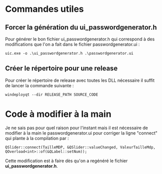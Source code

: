# Commandes utiles

## Forcer la génération du ui_passwordgenerator.h

Pour générer le bon fichier ui_passwordgenerator.h qui correspond à des modifications que l'on a fait dans le fichier passwordgenerator.ui : 

```
uic.exe -o .\ui_passwordgenerator.h .\passwordgenerator.ui
```

## Créer le répertoire pour une release

Pour créer le répertoire de release avec toutes les DLL nécessaire il suffit de lancer la commande suivante : 

```
windeployqt --dir RELEASE_PATH SOURCE_CODE
```

# Code à modifier à la main

Je ne sais pas pour quel raison pour l'instant mais il est nécessaire de modifier à la main le passwordgenerator.ui pour corriger la ligne "connect" qui plante à la compilation par : 

```
QSlider::connect(TailleMDP, &QSlider::valueChanged, ValeurTailleMdp, QOverload<int>::of(&QLabel::setNum));
```

Cette modification est à faire dès qu'on a regénéré le fichier **ui_passwordgenerator.h**.
		
		
		
	
